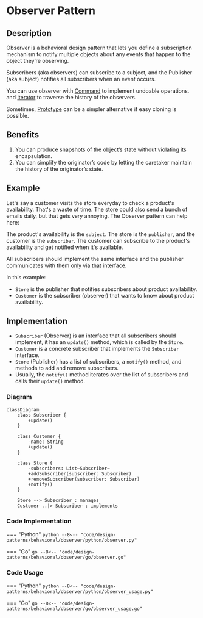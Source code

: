 # Observer Pattern

## Description

Observer is a behavioral design pattern that lets you define a subscription mechanism to notify multiple objects about any events that happen to the object they’re observing.

Subscribers (aka observers) can subscribe to a subject, and the Publisher (aka subject) notifies all subscribers when an event occurs.

You can use observer with [Command](/design-patterns/behavioral/command.md) to implement undoable operations. and [Iterator](/design-patterns/behavioral/iterator.md) to traverse the history of the observers.

Sometimes, [Prototype](/design-patterns/creational/prototype.md) can be a simpler alternative if easy cloning is possible.

## Benefits

1. You can produce snapshots of the object’s state without violating its encapsulation.
2. You can simplify the originator’s code by letting the caretaker maintain the history of the originator’s state.

## Example

Let's say a customer visits the store everyday to check a product's availability. That's a waste of time. The store could also send a bunch of emails daily, but that gets very annoying. The Observer pattern can help here:

The product's availability is the `subject`. The store is the `publisher`, and the customer is the `subscriber`. The customer can subscribe to the product's availability and get notified when it's available.

All subscribers should implement the same interface and the publisher communicates with them only via that interface.

In this example:

- `Store` is the publisher that notifies subscribers about product availability.
- `Customer` is the subscriber (observer) that wants to know about product availability.

## Implementation

- `Subscriber` (Observer) is an interface that all subscribers should implement, it has an `update()` method, which is called by the `Store`.
- `Customer` is a concrete subscriber that implements the `Subscriber` interface.
- `Store` (Publisher) has a list of subscribers, a `notify()` method, and methods to add and remove subscribers.
- Usually, the `notify()` method iterates over the list of subscribers and calls their `update()` method.

### Diagram

```mermaid
classDiagram
    class Subscriber {
        +update()
    }

    class Customer {
        -name: String
        +update()
    }

    class Store {
        -subscribers: List~Subscriber~
        +addSubscriber(subscriber: Subscriber)
        +removeSubscriber(subscriber: Subscriber)
        +notify()
    }

    Store --> Subscriber : manages
    Customer ..|> Subscriber : implements
```

### Code Implementation

=== "Python"
    ```python
    --8<-- "code/design-patterns/behavioral/observer/python/observer.py"
    ```

=== "Go"
    ```go
    --8<-- "code/design-patterns/behavioral/observer/go/observer.go"
    ```

### Code Usage

=== "Python"
    ```python
    --8<-- "code/design-patterns/behavioral/observer/python/observer_usage.py"
    ```

=== "Go"
    ```go
    --8<-- "code/design-patterns/behavioral/observer/go/observer_usage.go"
    ```